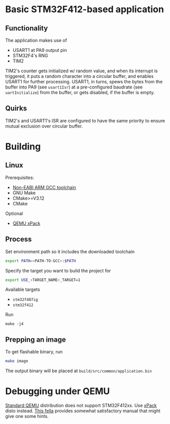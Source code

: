 # Basic STM32F412-based application

## Functionality

The application makes use of

- USART1 at PA9 output pin
- STM32F4's RNG
- TIM2

TIM2's counter gets initialized w/ random value, and when its interrupt is
triggered, it puts a random character into a circular buffer, and enables
USART1 for further processing. USART1, in turns, spews the bytes from the
buffer into PA9 (see `usart1Isr`) at a pre-configured baudrate (see
`uartInitialize`) from the buffer, or gets disabled, if the buffer is empty.

## Quirks

TIM2's and USART1's ISR are configured to have the same priority to ensure
mutual exclusion over circular buffer.

# Building

## Linux

Prerequisites:

- [Non-EABI ARM GCC toolchain](https://developer.arm.com/downloads/-/gnu-rm)
- GNU Make
- CMake>=V3.12
- CMake

Optional

- [QEMU xPack](https://xpack.github.io/dev-tools/qemu-arm/install/)

## Process

Set environment path so it includes the downloaded toolchain

```bash
export PATH=<PATH-TO-GCC>:$PATH
```

Specify the target you want to build the project for

```bash
export USE_<TARGET_NAME>_TARGET=1
```

Available targets

- `stm32f407ig`
- `stm32f412`

Run

```
make -j4
```

## Prepping an image

To get flashable binary, run

```bash
make image
```

The output binary will be placed at `build/src/common/application.bin`

# Debugging under QEMU

[Standard QEMU](https://www.qemu.org/docs/master/system/arm/stm32.html)
distribution does not support STM32F412xx. Use
[xPack](https://xpack.github.io/dev-tools/qemu-arm/install/)
disto instead. [This fella](https://aperles.blogs.upv.es/2020/04/15/simulation-emulation-of-the-stm32f4-discovery-board/)
provides somewhat satisfactory manual that might give one some hints.
